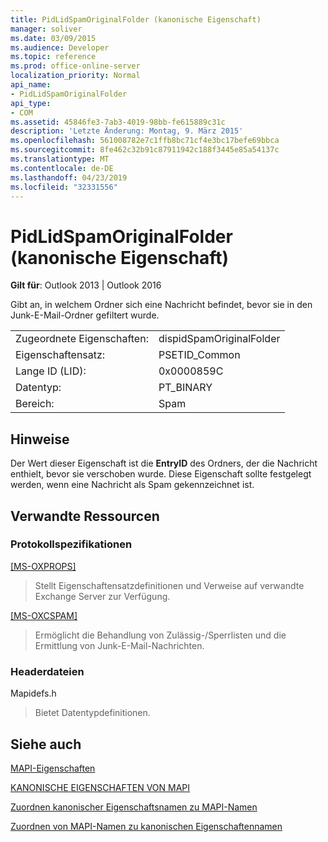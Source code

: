 ```yaml
---
title: PidLidSpamOriginalFolder (kanonische Eigenschaft)
manager: soliver
ms.date: 03/09/2015
ms.audience: Developer
ms.topic: reference
ms.prod: office-online-server
localization_priority: Normal
api_name:
- PidLidSpamOriginalFolder
api_type:
- COM
ms.assetid: 45846fe3-7ab3-4019-98bb-fe615889c31c
description: 'Letzte Änderung: Montag, 9. März 2015'
ms.openlocfilehash: 561008782e7c1ffb8bc71cf4e3bc17befe69bbca
ms.sourcegitcommit: 8fe462c32b91c87911942c188f3445e85a54137c
ms.translationtype: MT
ms.contentlocale: de-DE
ms.lasthandoff: 04/23/2019
ms.locfileid: "32331556"
---
```

# <a name="pidlidspamoriginalfolder-canonical-property"></a>PidLidSpamOriginalFolder (kanonische Eigenschaft)

  
  
**Gilt für**: Outlook 2013 | Outlook 2016 
  
Gibt an, in welchem Ordner sich eine Nachricht befindet, bevor sie in den Junk-E-Mail-Ordner gefiltert wurde.
  
|||
|:-----|:-----|
|Zugeordnete Eigenschaften:  <br/> |dispidSpamOriginalFolder  <br/> |
|Eigenschaftensatz:  <br/> |PSETID_Common  <br/> |
|Lange ID (LID):  <br/> |0x0000859C  <br/> |
|Datentyp:  <br/> |PT_BINARY  <br/> |
|Bereich:  <br/> |Spam  <br/> |
   
## <a name="remarks"></a>Hinweise

Der Wert dieser Eigenschaft ist die **EntryID** des Ordners, der die Nachricht enthielt, bevor sie verschoben wurde. Diese Eigenschaft sollte festgelegt werden, wenn eine Nachricht als Spam gekennzeichnet ist. 
  
## <a name="related-resources"></a>Verwandte Ressourcen

### <a name="protocol-specifications"></a>Protokollspezifikationen

[[MS-OXPROPS]](https://msdn.microsoft.com/library/f6ab1613-aefe-447d-a49c-18217230b148%28Office.15%29.aspx)
  
> Stellt Eigenschaftensatzdefinitionen und Verweise auf verwandte Exchange Server zur Verfügung.
    
[[MS-OXCSPAM]](https://msdn.microsoft.com/library/522f8587-4aed-4cd6-831b-40bd87862189%28Office.15%29.aspx)
  
> Ermöglicht die Behandlung von Zulässig-/Sperrlisten und die Ermittlung von Junk-E-Mail-Nachrichten.
    
### <a name="header-files"></a>Headerdateien

Mapidefs.h
  
> Bietet Datentypdefinitionen.
    
## <a name="see-also"></a>Siehe auch



[MAPI-Eigenschaften](mapi-properties.md)
  
[KANONISCHE EIGENSCHAFTEN VON MAPI](mapi-canonical-properties.md)
  
[Zuordnen kanonischer Eigenschaftsnamen zu MAPI-Namen](mapping-canonical-property-names-to-mapi-names.md)
  
[Zuordnen von MAPI-Namen zu kanonischen Eigenschaftennamen](mapping-mapi-names-to-canonical-property-names.md)

